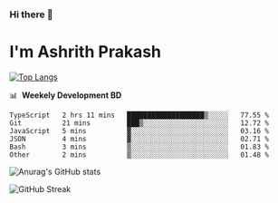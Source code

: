 ### Hi there 👋
# I'm Ashrith Prakash

[![Top Langs](https://github-readme-stats.vercel.app/api/top-langs/?username=xxcheckmatexx&count_private=true&include_all_commits=true&show_icons=true&line_height=20&title_color=FFFFFF&icon_color=FFFFFF&text_color=FFFFFF&bg_color=0D1117&langs_count=8)](https://github.com/anuraghazra/github-readme-stats)

📊 &nbsp;**Weekely Development BD**

<!--START_SECTION:waka-->

```text
TypeScript   2 hrs 11 mins   ███████████████████▒░░░░░   77.55 %
Git          21 mins         ███▒░░░░░░░░░░░░░░░░░░░░░   12.72 %
JavaScript   5 mins          ▓░░░░░░░░░░░░░░░░░░░░░░░░   03.16 %
JSON         4 mins          ▓░░░░░░░░░░░░░░░░░░░░░░░░   02.71 %
Bash         3 mins          ▒░░░░░░░░░░░░░░░░░░░░░░░░   01.83 %
Other        2 mins          ▒░░░░░░░░░░░░░░░░░░░░░░░░   01.48 %
```

<!--END_SECTION:waka-->

![Anurag's GitHub stats](https://github-readme-stats.vercel.app/api?username=xxcheckmatexx&count_private=true&show_icons=true&theme=merko)  

![GitHub Streak](http://github-readme-streak-stats.herokuapp.com?user=xxcheckmatexx&theme=merko&hide_border=true&date_format=M%20j%5B%2C%20Y%5D&fire=DD0E0B)
<br/>

